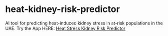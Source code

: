 # heat-kidney-risk-predictor
AI tool for predicting heat-induced kidney stress in at-risk populations in the UAE.
Try the App HERE: [Heat Stress Kidney Risk Predictor](http://10.45.49.124:8501)
